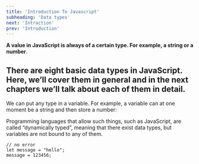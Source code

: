 ```yaml
---
title: 'Introduction To Javascript'
subheading: 'Data types'
next: 'Intraction'
prev: 'Introduction'
---
```


**A value in JavaScript is always of a certain type. For example, a string or a number**.

## There are eight basic data types in JavaScript. Here, we’ll cover them in general and in the next chapters we’ll talk about each of them in detail.

We can put any type in a variable. For example, a variable can at one moment be a string and then store a number:

Programming languages that allow such things, such as JavaScript, are called “dynamically typed”, meaning that there exist data types, but variables are not bound to any of them.

```
// no error
let message = "hello";
message = 123456;
```